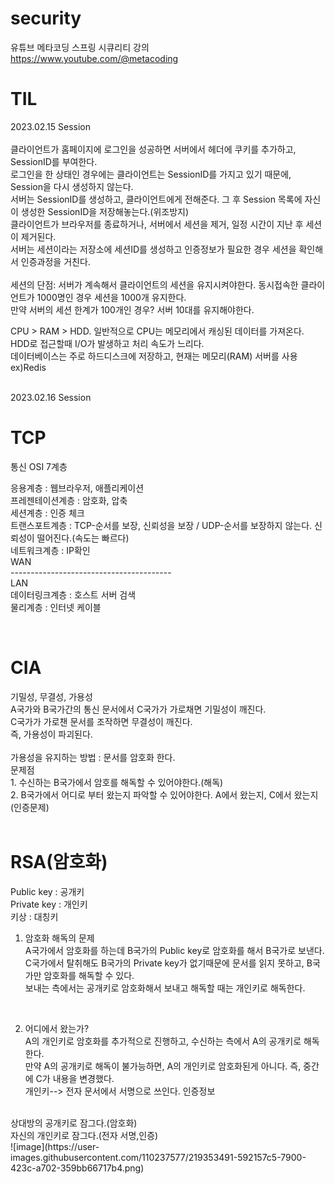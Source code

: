 # security

유튜브 메타코딩 스프링 시큐리티 강의 <br/>
https://www.youtube.com/@metacoding

<h1>TIL</h1>

2023.02.15 Session<br/>
<br/>
클라이언트가 홈페이지에 로그인을 성공하면 서버에서 헤더에 쿠키를 추가하고, SessionID를 부여한다. <br/>
로그인을 한 상태인 경우에는 클라이언트는 SessionID를 가지고 있기 때문에, Session을 다시 생성하지 않는다.<br/>
서버는 SessionID를 생성하고, 클라이언트에게 전해준다. 그 후 Session 목록에 자신이 생성한 SessionID을 저장해놓는다.(위조방지)<br/>
클라이언트가 브라우저를 종료하거나, 서버에서 세션을 제거, 일정 시간이 지난 후 세션이 제거된다. <br/>
서버는 세션이라는 저장소에 세션ID를 생성하고 인증정보가 필요한 경우 세션을 확인해서 인증과정을 거친다.<br/>
<br/>
세션의 단점: 서버가 계속해서 클라이언트의 세션을 유지시켜야한다. 동시접속한 클라이언트가 1000명인 경우 세션을 1000개 유지한다. <br/>
만약 서버의 세션 한계가 100개인 경우? 서버 10대를 유지해야한다. <br/>

CPU > RAM > HDD. 일반적으로 CPU는 메모리에서 캐싱된 데이터를 가져온다. HDD로 접근할때 I/O가 발생하고 처리 속도가 느리다.<br/>
데이터베이스는 주로 하드디스크에 저장하고, 현재는 메모리(RAM) 서버를 사용 ex)Redis <br/>
<br/>

2023.02.16 Session<br/>
<h1>TCP</h1>
통신 OSI 7계층<br/>

응용계층 : 웹브라우저, 애플리케이션<br/>
프레젠테이션계층 : 암호화, 압축<br/>
세션계층 : 인증 체크<br/>
트랜스포트계층 : TCP-순서를 보장, 신뢰성을 보장 / UDP-순서를 보장하지 않는다. 신뢰성이 떨어진다.(속도는 빠르다)<br/>
네트워크계층 : IP확인<br/>
WAN<br/>
----------------------------------------<br/>
LAN<br/>
데이터링크계층 : 호스트 서버 검색<br/>
물리계층 : 인터넷 케이블<br/>

<br/>

<h1>CIA</h1>
기밀성, 무결성, 가용성<br/>
A국가와 B국가간의 통신 문서에서 C국가가 가로채면 기밀성이 깨진다.  <br/>
C국가가 가로챈 문서를 조작하면 무결성이 깨진다. <br/>
즉, 가용성이 파괴된다.<br/>
<br/>
가용성을 유지하는 방법 : 문서를 암호화 한다. <br/>
문제점 <br/>
1. 수신하는 B국가에서 암호를 해독할 수 있어야한다.(해독)<br/>
2. B국가에서 어디로 부터 왔는지 파악할 수 있어야한다. A에서 왔는지, C에서 왔는지 (인증문제)<br/>
<br/>
<h1>RSA(암호화)</h1>
Public key : 공개키  <br/>
Private key : 개인키 <br/>
키상 : 대칭키 <br/>

1. 암호화 해독의 문제 <br/>
A국가에서 암호화를 하는데 B국가의 Public key로 암호화를 해서 B국가로 보낸다. <br/>
C국가에서 탈취해도 B국가의 Private key가 없기때문에 문서를 읽지 못하고, B국가만 암호화를 해독할 수 있다.<br/>
보내는 측에서는 공개키로 암호화해서 보내고 해독할 때는 개인키로 해독한다.<br/>

<br/>

2. 어디에서 왔는가? <br/>
A의 개인키로 암호화를 추가적으로 진행하고, 수신하는 측에서 A의 공개키로 해독한다. <br/>
만약 A의 공개키로 해독이 불가능하면, A의 개인키로 암호화된게 아니다. 즉, 중간에 C가 내용을 변경했다. <br/>
개인키--> 전자 문서에서 서명으로 쓰인다. 인증정보 <br/>
<br/>
상대방의 공개키로 잠그다.(암호화) <br/>
자신의 개인키로 잠그다.(전자 서명,인증) <br/>
![image](https://user-images.githubusercontent.com/110237577/219353491-592157c5-7900-423c-a702-359bb66717b4.png)



